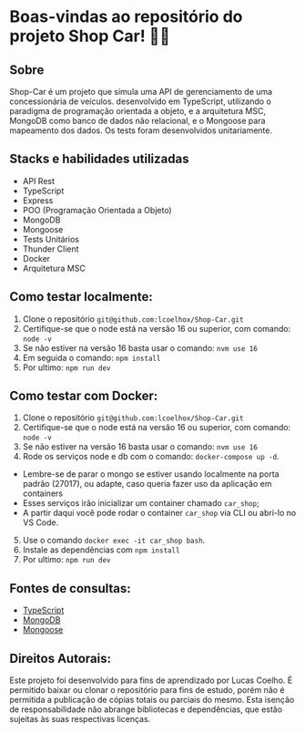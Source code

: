 # Boas-vindas ao repositório do projeto Shop Car! :blue_car::rotating_light:

## Sobre
Shop-Car é um projeto que simula uma API de gerenciamento de uma concessionária de veículos. desenvolvido em TypeScript, utilizando o paradigma de programação orientada a objeto, e a arquitetura MSC, MongoDB como banco de dados não relacional, e o Mongoose  para mapeamento dos dados. Os tests foram desenvolvidos unitariamente.

## Stacks e habilidades utilizadas
- API Rest
- TypeScript
- Express
- POO (Programação Orientada a Objeto)
- MongoDB
- Mongoose
- Tests Unitários
- Thunder Client
- Docker
- Arquitetura MSC

## Como testar localmente:
1. Clone o repositório `git@github.com:lcoelhox/Shop-Car.git`
2. Certifique-se que o node está na versão 16 ou superior, com comando: `node -v`
3. Se não estiver na versão 16 basta usar o comando: `nvm use 16`
4. Em seguida o comando: `npm install`
5. Por ultimo: `npm run dev`

## Como testar com Docker:
1. Clone o repositório `git@github.com:lcoelhox/Shop-Car.git`
2. Certifique-se que o node está na versão 16 ou superior, com comando: `node -v`
3. Se não estiver na versão 16 basta usar o comando: `nvm use 16`
4. Rode os serviços node e db com o comando: `docker-compose up -d`.

- Lembre-se de parar o mongo se estiver usando localmente na porta padrão (27017), ou adapte, caso queria fazer uso da aplicação em containers
- Esses serviços irão inicializar um container chamado `car_shop`;
- A partir daqui você pode rodar o container `car_shop` via CLI ou abri-lo no VS Code.

5. Use o comando `docker exec -it car_shop bash`.
6. Instale as dependências com `npm install`
7. Por ultimo: `npm run dev`

## Fontes de consultas:
* [TypeScript](https://www.typescriptlang.org/docs/)
* [MongoDB](https://www.mongodb.com/docs/)
* [Mongoose](https://mongoosejs.com/docs/guide.html)

## Direitos Autorais:
Este projeto foi desenvolvido para fins de aprendizado por Lucas Coelho. É permitido baixar ou clonar o repositório para fins de estudo, porém não é permitida a publicação de cópias totais ou parciais do mesmo. Esta isenção de responsabilidade não abrange bibliotecas e dependências, que estão sujeitas às suas respectivas licenças.
